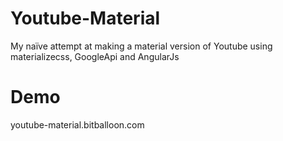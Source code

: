 # Youtube-Material
My naïve attempt at making a material version of Youtube using materializecss, GoogleApi and AngularJs


# Demo
youtube-material.bitballoon.com
